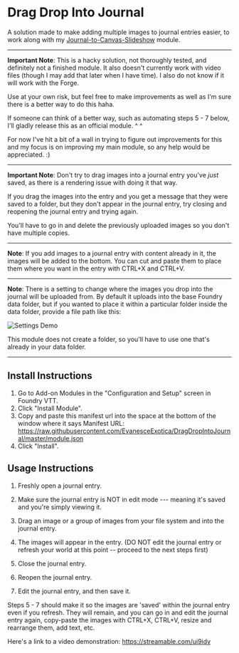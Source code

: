 # Drag Drop Into Journal

A solution made to make adding multiple images to journal entries easier, to work along with my [Journal-to-Canvas-Slideshow](https://github.com/EvanesceExotica/Journal-To-Canvas-Slideshow) module. 

----
**Important Note**: This is a hacky solution, not thoroughly tested, and definitely not a finished module. It also doesn't currently work with video files (though I may add that later when I have time). I also do not know if it will work with the Forge.

 Use at your own risk, but feel free to make improvements as well as I'm sure there is a better way to do this haha. 

If someone can think of a better way, such as automating steps 5 - 7 below, I'll gladly release this as an official module. ^ ^ 

For now I've hit a bit of a wall in trying to figure out improvements for this and my focus is on improving my main module, so any help would be appreciated. :) 

----

**Important Note**: Don't try to drag images into a journal entry you've *just* saved, as there is a rendering issue with doing it that way. 

If you drag the images into the entry and you get a message that they were saved to a folder, but they don't appear in the journal entry, try closing and reopening the journal entry and trying again. 

You'll have to go in and delete the previously uploaded images so you don't have multiple copies.

---
**Note**: If you add images to a journal entry with content already in it, the images will be added to the bottom. You can cut and paste them to place them where you want in the entry with CTRL+X and CTRL+V.

---

**Note**: There is a setting to change where the images you drop into the journal will be uploaded from. By default it uploads into the base Foundry data folder, but if you wanted to place it within a particular folder inside the data folder, provide a file path like this:

![Settings Demo](https://i.imgur.com/yfvVkxG.png)

This module does not create a folder, so you'll have to use one that's already in your data folder.

---

## Install Instructions

1. Go to Add-on Modules in the "Configuration and Setup" screen in Foundry VTT.
2. Click "Install Module".
3. Copy and paste this manifest url into the space at the bottom of the window where it says Manifest URL: https://raw.githubusercontent.com/EvanesceExotica/DragDropIntoJournal/master/module.json
3. Click "Install".



## Usage Instructions

1. Freshly open a journal entry. 


2. Make sure the journal entry is NOT in edit mode --- meaning it's saved and you're simply viewing it. 


3. Drag an image or a group of images from your file system and into the journal entry.

4. The images will appear in the entry.  (DO NOT edit the journal entry or refresh your world at this point -- proceed to the next steps first)

5. Close the journal entry. 

6. Reopen the journal entry.

7. Edit the journal entry, and then save it.

Steps 5 - 7 should make it so the images are 'saved' within the journal entry even if you refresh. They will remain, and you can go in and edit the journal entry again, copy-paste the images with CTRL+X, CTRL+V, resize and rearrange them, add text, etc.



Here's a link to a video demonstration:
https://streamable.com/ui9idy 

